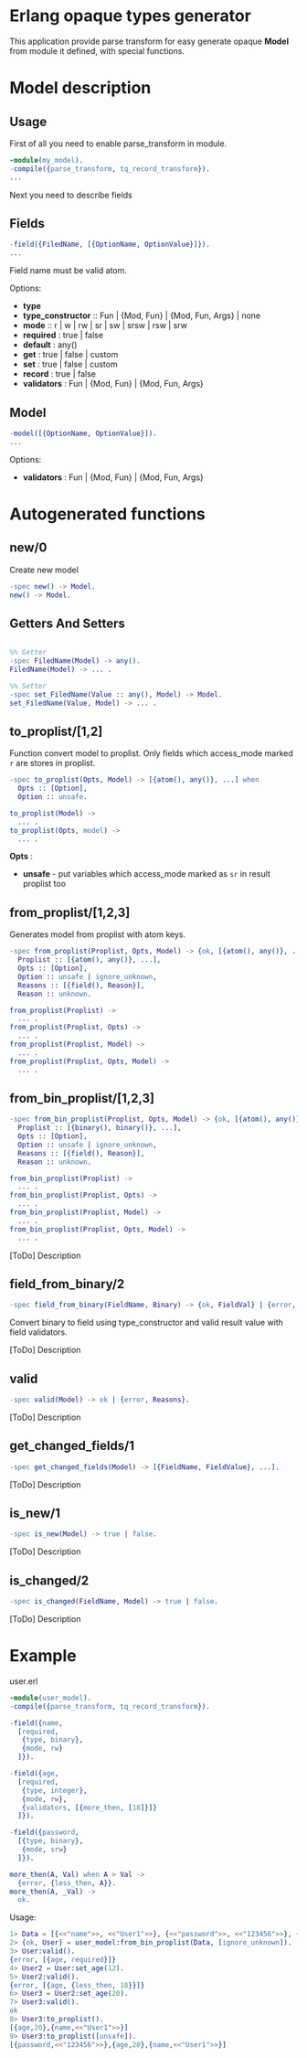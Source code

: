Erlang opaque types generator
=====

This application provide parse transform for easy generate opaque **Model** from module it defined, with special functions.

Model description
=====

Usage
----

First of all you need to enable parse_transform in module.

```Erlang
-module(my_model).
-compile({parse_transform, tq_record_transform}).
...
```

Next you need to describe fields

Fields
----
```Erlang
-field({FiledName, [{OptionName, OptionValue}]}).
...
```
Field name must be valid atom.

Options:
  - **type**
  - **type_constructor** :: Fun | {Mod, Fun} | {Mod, Fun, Args} | none
  - **mode** :: r | w | rw | sr | sw | srsw | rsw | srw
  - **required** : true | false
  - **default** : any()
  - **get** : true | false | custom
  - **set** : true | false | custom
  - **record** : true | false
  - **validators** : Fun | {Mod, Fun} | {Mod, Fun, Args}

Model
----
```Erlang
-model([{OptionName, OptionValue}]).
...

```

Options:
  - **validators** : Fun | {Mod, Fun} | {Mod, Fun, Args}

Autogenerated functions
=====

new/0
----
Create new model
```Erlang
-spec new() -> Model.
new() -> Model.
```

Getters And Setters
----

```Erlang

%% Getter
-spec FiledName(Model) -> any().
FiledName(Model) -> ... .

%% Setter
-spec set_FiledName(Value :: any(), Model) -> Model.
set_FiledName(Value, Model) -> ... .

```

to_proplist/[1,2]
----

Function convert model to proplist. Only fields which access_mode marked ```r``` are stores in proplist.

```Erlang
-spec to_proplist(Opts, Model) -> [{atom(), any()}, ...] when
  Opts :: [Option],
  Option :: unsafe.

to_proplist(Model) ->
  ... .
to_proplist(Opts, model) ->
  ... .

```
**Opts** :
  - **unsafe** - put variables which access_mode marked as ```sr``` in result proplist too

from_proplist/[1,2,3]
----
Generates model from proplist with atom keys.

```Erlang
-spec from_proplist(Proplist, Opts, Model) -> {ok, [{atom(), any()}, ...]} | {error, Reasons} when
  Proplist :: [{atom(), any()}, ...],
  Opts :: [Option],
  Option :: unsafe | ignore_unknown,
  Reasons :: [{field(), Reason}],
  Reason :: unknown.

from_proplist(Proplist) ->
  ... .
from_proplist(Proplist, Opts) ->
  ... .
from_proplist(Proplist, Model) ->
  ... .
from_proplist(Proplist, Opts, Model) ->
  ... .
```

from_bin_proplist/[1,2,3]
---

```Erlang
-spec from_bin_proplist(Proplist, Opts, Model) -> {ok, [{atom(), any()}, ...]} | {error, Reasons} when
  Proplist :: [{binary(), binary()}, ...],
  Opts :: [Option],
  Option :: unsafe | ignore_unknown,
  Reasons :: [{field(), Reason}],
  Reason :: unknown.

from_bin_proplist(Proplist) ->
  ... .
from_bin_proplist(Proplist, Opts) ->
  ... .
from_bin_proplist(Proplist, Model) ->
  ... .
from_bin_proplist(Proplist, Opts, Model) ->
  ... .
```

[ToDo] Description

field_from_binary/2
---
```Erlang
-spec field_from_binary(FieldName, Binary) -> {ok, FieldVal} | {error, Reason}.
```

Convert binary to field using type_constructor and valid result value with field validators.

[ToDo] Description

valid
----

```Erlang
-spec valid(Model) -> ok | {error, Reasons}.
```

[ToDo] Description

get_changed_fields/1
---

```Erlang
-spec get_changed_fields(Model) -> [{FieldName, FieldValue}, ...].
```

[ToDo] Description

is_new/1
---

```Erlang
-spec is_new(Model) -> true | false.
```

[ToDo] Description

is_changed/2
---

```Erlang
-spec is_changed(FieldName, Model) -> true | false.
```

[ToDo] Description

Example
=======

user.erl

```Erlang
-module(user_model).
-compile({parse_transform, tq_record_transform}).

-field({name,
  [required,
   {type, binary},
   {mode, rw}
  ]}).

-field({age,
  [required,
   {type, integer},
   {mode, rw},
   {validators, [{more_then, [18]}]}
  ]}).

-field({password,
  [{type, binary},
   {mode, srw}
  ]}).

more_then(A, Val) when A > Val ->
  {error, {less_then, A}}.
more_then(A, _Val) ->
  ok.

```

Usage:
```Erlang
1> Data = [{<<"name">>, <<"User1">>}, {<<"password">>, <<"123456">>}, {<<"unknown_data">>, <<"qwerty">>}].
2> {ok, User} = user_model:from_bin_proplist(Data, [ignore_unknown]).
3> User:valid().
{error, [{age, required}]}
4> User2 = User:set_age(12).
5> User2:valid().
{error, [{age, {less_then, 18}}]}
6> User3 = User2:set_age(20).
7> User3:valid().
ok
8> User3:to_proplist().
[{age,20},{name,<<"User1">>}]
9> User3:to_proplist([unsafe]).
[{password,<<"123456">>},{age,20},{name,<<"User1">>}]

```

